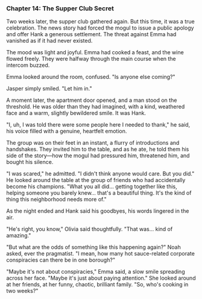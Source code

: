 ### Chapter 14: The Supper Club Secret
Two weeks later, the supper club gathered again. But this time, it was a true celebration. The news story had forced the mogul to issue a public apology and offer Hank a generous settlement. The threat against Emma had vanished as if it had never existed.

The mood was light and joyful. Emma had cooked a feast, and the wine flowed freely. They were halfway through the main course when the intercom buzzed.

Emma looked around the room, confused. "Is anyone else coming?"

Jasper simply smiled. "Let him in."

A moment later, the apartment door opened, and a man stood on the threshold. He was older than they had imagined, with a kind, weathered face and a warm, slightly bewildered smile. It was Hank.

"I, uh, I was told there were some people here I needed to thank," he said, his voice filled with a genuine, heartfelt emotion.

The group was on their feet in an instant, a flurry of introductions and handshakes. They invited him to the table, and as he ate, he told them his side of the story—how the mogul had pressured him, threatened him, and bought his silence.

"I was scared," he admitted. "I didn't think anyone would care. But you did." He looked around the table at the group of friends who had accidentally become his champions. "What you all did... getting together like this, helping someone you barely knew... that's a beautiful thing. It's the kind of thing this neighborhood needs more of."

As the night ended and Hank said his goodbyes, his words lingered in the air.

"He's right, you know," Olivia said thoughtfully. "That was... kind of amazing."

"But what are the odds of something like this happening again?" Noah asked, ever the pragmatist. "I mean, how many hot sauce-related corporate conspiracies can there be in one borough?"

"Maybe it's not about conspiracies," Emma said, a slow smile spreading across her face. "Maybe it's just about paying attention." She looked around at her friends, at her funny, chaotic, brilliant family. "So, who's cooking in two weeks?"